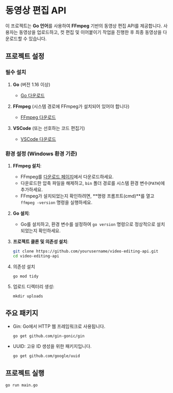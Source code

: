 # 동영상 편집 API

이 프로젝트는 **Go 언어**를 사용하여 **FFmpeg** 기반의 동영상 편집 API를 제공합니다. 사용자는 동영상을 업로드하고, 컷 편집 및 이어붙이기 작업을 진행한 후 최종 동영상을 다운로드할 수 있습니다.

## 프로젝트 설정

### 필수 설치

1. **Go** (버전 1.16 이상)
   - [Go 다운로드](https://golang.org/dl/)
   
2. **FFmpeg** (시스템 경로에 FFmpeg가 설치되어 있어야 합니다)
   - [FFmpeg 다운로드](https://ffmpeg.org/download.html)
   
3. **VSCode** (또는 선호하는 코드 편집기)
   - [VSCode 다운로드](https://code.visualstudio.com/)

### 환경 설정 (Windows 환경 기준)

1. **FFmpeg 설치**:
   - FFmpeg를 [다운로드 페이지](https://ffmpeg.org/download.html)에서 다운로드하세요.
   - 다운로드한 압축 파일을 해제하고, `bin` 폴더 경로를 시스템 환경 변수(`PATH`)에 추가하세요.
   - FFmpeg가 설치되었는지 확인하려면, **명령 프롬프트(cmd)**를 열고 `ffmpeg -version` 명령을 실행하세요.

2. **Go 설치**:
   - Go를 설치하고, 환경 변수를 설정하여 `go version` 명령으로 정상적으로 설치되었는지 확인하세요.

3. **프로젝트 클론 및 의존성 설치**:

   ```bash
   git clone https://github.com/yourusername/video-editing-api.git
   cd video-editing-api

4. 의존성 설치 
    ```
    go mod tidy
    ```

5. 업로드 디렉터리 생성:
    ```
    mkdir uploads
    ```
    
## 주요 패키지

- Gin: Go에서 HTTP 웹 프레임워크로 사용됩니다.
    ```
    go get github.com/gin-gonic/gin
    ```
- UUID: 고유 ID 생성을 위한 패키지입니다.
    ```
    go get github.com/google/uuid
    ```

## 프로젝트 실행 

    go run main.go

